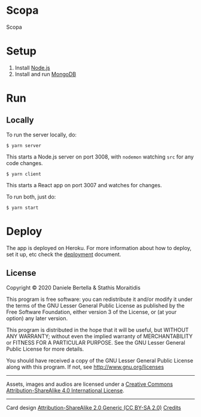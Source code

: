 # Scopa

Scopa

# Setup

1. Install [Node.js](https://nodejs.org/en/download/package-manager/)
2. Install and run [MongoDB](https://docs.mongodb.com/manual/installation/)

# Run

## Locally

To run the server locally, do:

`$ yarn server`

This starts a Node.js server on port 3008, with `nodemon` watching `src` for any code changes.

`$ yarn client`

This starts a React app on port 3007 and watches for changes.

To run both, just do:

`$ yarn start`

# Deploy

The app is deployed on Heroku. For more information about how to deploy, set it up, etc check the [deployment](DEPLOYMENT.md) document.

## License

Copyright © 2020 Daniele Bertella & Stathis Moraitidis

This program is free software: you can redistribute it and/or modify it under the terms of the GNU Lesser General Public License as published by the Free Software Foundation, either version 3 of the License, or (at your option) any later version.

This program is distributed in the hope that it will be useful, but WITHOUT ANY WARRANTY; without even the implied warranty of MERCHANTABILITY or FITNESS FOR A PARTICULAR PURPOSE. See the GNU Lesser General Public License for more details.

You should have received a copy of the GNU Lesser General Public License along with this program. If not, see http://www.gnu.org/licenses

---

Assets, images and audios are licensed under a [Creative Commons Attribution-ShareAlike 4.0 International License](https://creativecommons.org/licenses/by-sa/4.0).

---

Card design [Attribution-ShareAlike 2.0 Generic (CC BY-SA 2.0)](https://creativecommons.org/licenses/by-sa/2.0/)
[Credits](https://www.flickr.com/photos/taffeta/)
